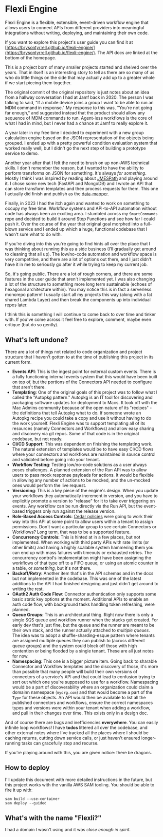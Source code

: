 # Flexli Engine

Flexli Engine is a flexible, extensible, event-driven workflow engine that allows users to connect APIs from different providers into meaningful integrations without writing, deploying, and maintaining their own code.

If you want to explore this project's user guide you can find it at [https://brysontyrrell.github.io/flexli-engine/](https://brysontyrrell.github.io/flexli-engine/). The API docs are linked at the bottom of the homepage.

This is a project born of many smaller projects started and shelved over the years. That in itself is an interesting story to tell as there are so many of us who do little things on the side that may actually add up to a greater whole if we start piecing them together.

The original commit of the original repository is just notes about an idea from a hallway conversation I had at Jamf back in 2020. The person I was talking to said, "If a mobile device joins a group I want to be able to run an MDM command in response." My response to this was, "You're not going far enough," and suggested instead that the product should allow any sequence of MDM commands to run. Agent-less workflows is the core of what I had in mind, but I never had a chance at Jamf to really explore it.

A year later in my free time I decided to experiment with a new group calculation engine based on the JSON representation of the objects being grouped. I ended up with a pretty powerful condition evaluation system that worked really well, but I didn't go the next step of building a prototype service to demo.

Another year after that I felt the need to brush on up non-AWS technical skills. I don't remember the reason, but I wanted to have the ability to perform transforms on JSON for something. It's always *for something*. Mostly I think I was inspired by reading about [JMESPath](https://jmespath.org/) and playing around it. I chose some new tech (FastAPI and MongoDB) and I wrote an API that can store transform templates and then process requests for them. This one I actually did finish and publish as the [data-mapper](https://github.com/brysontyrrell/data-mapper).

Finally, in 2023 I had the itch again and wanted to work on something to occupy my free time. Workflow systems and API-to-API automation without code has always been an exciting area. I stumbled across my `SmartCommands` repo and decided to build it around Step Functions and see how far I could push it. Over the course of the year that original goal morphed into a full-blown service and I ended up which a huge, functional codebase that I wasn't sure what to do with.

If you're diving into this you're going to find hints all over the place that I was thinking about running this as a side business (I'll gradually get around to cleaning that all up). The low/no-code automation and workflow space is very competitive, and there are a lot of options out there, and I just didn't have it in me to seriously go after it while trying to keep my current job.

So, it's going public. There are a lot of rough corners, and there are some features in the user guide that aren't implemented yet. I was also changing a lot of the structure to something more long term sustainable (echoes of hexagonal architecture within). You may notice this is in fact a serverless monorepo pattern! I usually start all my projects this way (along with a fat shared Lambda Layer) and then break the components up into individual repos later.

I think this is something I will continue to come back to over time and tinker with. If you've come across it feel free to explore, comment, maybe even critique (but do so gently).

## What's left undone?

There are a lot of things not related to code organization and project structure that I haven't gotten to at the time of publishing this project in its current form.

* **Events API**: This is the ingest point for external custom events. There is a fully functioning internal events system that this would have been built on top of, but the portions of the Connectors API needed to configure that aren't there.
* **Templating**: One of the original goals of this project was to follow what I called the "Autopkg pattern." Autopkg is an IT tool for discovering and packaging software updates for deployment to Macs. It took off with the Mac Admins community because of the open nature of its "recipes" - the definitions that tell Autopkg what to do. If someone wrote an Autopkg recipe you could take a copy and use it without having to do the work yourself. Flexli Engine was to support templating all of its resources (namely Connectors and Workflows) and allow easy sharing and discovery via git repos. Some of that code is in the original codebase, but not ready.
* **CI/CD Support**: This was dependent on finishing the templating work. The natural extension of templates would be to have easy CI/CD flows where your connectors and workflows are maintained in source control and validated before going into your tenant.
* **Workflow Testing**: Testing low/no-code solutions as a user always poses challenges. A planned extension of the Run API was to allow users to pass mock response payloads for actions. It would be flexible in allowing any number of actions to be mocked, and the un-mocked ones would perform the live request.
* **Versioning**: This is a key piece of the engine's design. When you update your workflows they automatically increment in version, and you have to explicitly promote a version to "release" for it to take over triggering on events. Any workflow can be run directly via the Run API, but the event-based triggers only run against the release version.
* **Role-Based Access Controls**: [Cedar policies](https://www.cedarpolicy.com/) were going to work their way into this API at some point to allow users within a tenant to assign permissions. Don't want a particular group to see certain Connectors or Workflows? Long term, that was to be a supported feature.
* **Concurrency Controls**: This is hinted at in a few places, but not implemented. When working with third party APIs with rate limits (or other limits) and having a highly scalable system hammering them you can end up with mass failures with timeouts or exhausted retries. The concurrency control's implementation might have been assigning the workflows of that type off to a FIFO queue, or using an atomic counter in a table, or _something_, but it's not there.
* **Backoff/Retry**: Another item that's in the API schemas and in the docs but not implemented in the codebase. This was one of the latest additions to the API I had finished designing and just didn't get around to writing the rest.
* **OAuth2 Auth Code Flow**: Connector authentication only supports some basic static key options at the moment. Additional APIs to enable an auth code flow, with background tasks handling token refreshing, were planned.
* **Queue Groups**: This is an architectural thing. Right now there is only a single SQS queue and workflow runner when the stacks get created. For early dev that's just fine, but the queue and the runner are meant to be their own stack, and the runner actually attached to _multiple queues_. The idea was to adopt a shuffle-sharding-esque pattern where tenants are assigned multiple queues they can publish to (across different queue groups) and the system could block off those with high contention or being flooded by a single tenant. These are all just notes for now. 
* **Namespacing**: This one is a bigger picture item. Going back to sharable Connector and Workflow templates and the discovery of those, it's more than possible that many people will build their own versions of connectors of a service's API and that could lead to confusion trying to sort out which one you're supposed to use for a workflow. Namespacing would be a part of discoverability where an organization could claim a domainn namespace (`myorg.com`) and that would become a part of the `Type` for these objects. An API would then be available to list all the published connectors and workflows, ensure the correct namespaces types and versions were within your tenant when adding a workflow, and pull in their changes over time. This exists only in a design doc.

And of course there are bugs and inefficiencies **everywhere**. You can easily infinite loop workflows! I have **todos** littered all over the codebase, and other external notes where I've tracked all the places where I should be caching returns, cutting down service calls, or just haven't ensured longer-running tasks can gracefully stop and recurse.

If you're playing around with this, you are given notice: there be dragons.

## How to deploy

I'll update this document with more detailed instructions in the future, but this project works with the vanilla AWS SAM tooling. You should be able to fire it up with:

```shell
sam build --use-container
sam deploy --guided
```

## What's with the name "Flexli?"

I had a domain I wasn't using and it was _close enough in spirit._
